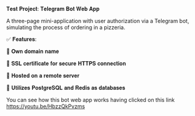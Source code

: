 𝐓𝐞𝐬𝐭 𝐏𝐫𝐨𝐣𝐞𝐜𝐭: 𝐓𝐞𝐥𝐞𝐠𝐫𝐚𝐦 𝐁𝐨𝐭 𝐖𝐞𝐛 𝐀𝐩𝐩

A three-page mini-application with user authorization via a Telegram bot, simulating the process of ordering in a pizzeria.​

✅ 𝐅𝐞𝐚𝐭𝐮𝐫𝐞𝐬:

🔹 𝐎𝐰𝐧 𝐝𝐨𝐦𝐚𝐢𝐧 𝐧𝐚𝐦𝐞​

🔹 𝐒𝐒𝐋 𝐜𝐞𝐫𝐭𝐢𝐟𝐢𝐜𝐚𝐭𝐞 𝐟𝐨𝐫 𝐬𝐞𝐜𝐮𝐫𝐞 𝐇𝐓𝐓𝐏𝐒 𝐜𝐨𝐧𝐧𝐞𝐜𝐭𝐢𝐨𝐧​

🔹 𝐇𝐨𝐬𝐭𝐞𝐝 𝐨𝐧 𝐚 𝐫𝐞𝐦𝐨𝐭𝐞 𝐬𝐞𝐫𝐯𝐞𝐫​

🔹 𝐔𝐭𝐢𝐥𝐢𝐳𝐞𝐬 𝐏𝐨𝐬𝐭𝐠𝐫𝐞𝐒𝐐𝐋 𝐚𝐧𝐝 𝐑𝐞𝐝𝐢𝐬 𝐚𝐬 𝐝𝐚𝐭𝐚𝐛𝐚𝐬𝐞𝐬

You can see how this bot web app works having clicked on this link https://youtu.be/HbzzQkPvzms
